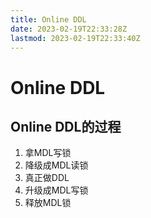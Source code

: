 ```yaml
---
title: Online DDL
date: 2023-02-19T22:33:28Z
lastmod: 2023-02-19T22:33:40Z
---
```


# Online DDL

## Online DDL的过程

1. 拿MDL写锁
2. 降级成MDL读锁
3. 真正做DDL
4. 升级成MDL写锁
5. 释放MDL锁
